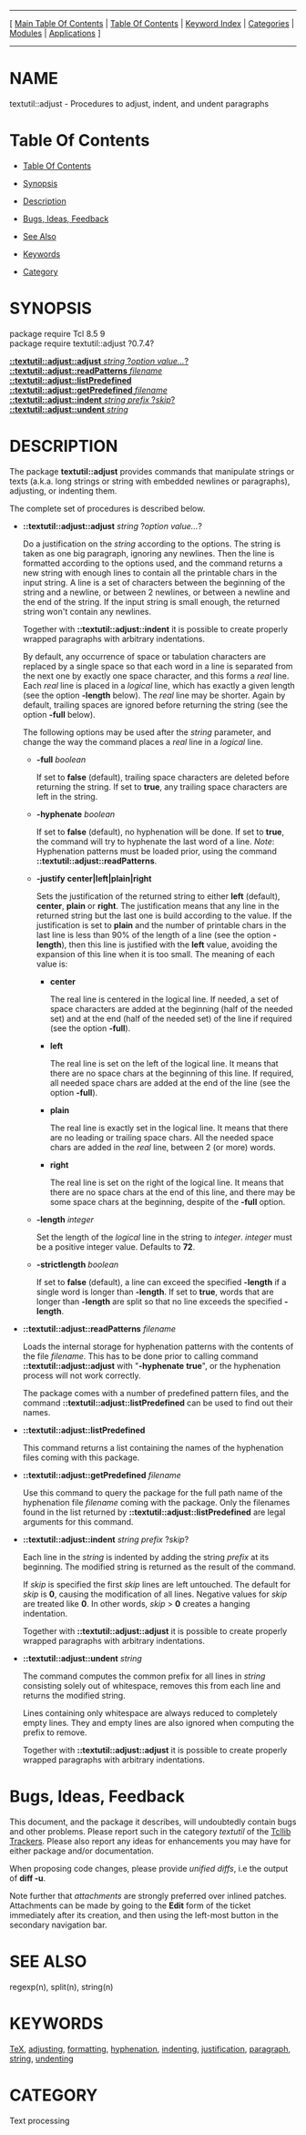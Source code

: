 
[//000000001]: # (textutil::adjust \- Text and string utilities, macro processing)
[//000000002]: # (Generated from file 'adjust\.man' by tcllib/doctools with format 'markdown')
[//000000003]: # (textutil::adjust\(n\) 0\.7\.4 tcllib "Text and string utilities, macro processing")

<hr> [ <a href="../../../../toc.md">Main Table Of Contents</a> &#124; <a
href="../../../toc.md">Table Of Contents</a> &#124; <a
href="../../../../index.md">Keyword Index</a> &#124; <a
href="../../../../toc0.md">Categories</a> &#124; <a
href="../../../../toc1.md">Modules</a> &#124; <a
href="../../../../toc2.md">Applications</a> ] <hr>

# NAME

textutil::adjust \- Procedures to adjust, indent, and undent paragraphs

# <a name='toc'></a>Table Of Contents

  - [Table Of Contents](#toc)

  - [Synopsis](#synopsis)

  - [Description](#section1)

  - [Bugs, Ideas, Feedback](#section2)

  - [See Also](#seealso)

  - [Keywords](#keywords)

  - [Category](#category)

# <a name='synopsis'></a>SYNOPSIS

package require Tcl 8\.5 9  
package require textutil::adjust ?0\.7\.4?  

[__::textutil::adjust::adjust__ *string* ?*option value\.\.\.*?](#1)  
[__::textutil::adjust::readPatterns__ *filename*](#2)  
[__::textutil::adjust::listPredefined__](#3)  
[__::textutil::adjust::getPredefined__ *filename*](#4)  
[__::textutil::adjust::indent__ *string* *prefix* ?*skip*?](#5)  
[__::textutil::adjust::undent__ *string*](#6)  

# <a name='description'></a>DESCRIPTION

The package __textutil::adjust__ provides commands that manipulate strings
or texts \(a\.k\.a\. long strings or string with embedded newlines or paragraphs\),
adjusting, or indenting them\.

The complete set of procedures is described below\.

  - <a name='1'></a>__::textutil::adjust::adjust__ *string* ?*option value\.\.\.*?

    Do a justification on the *string* according to the options\. The string is
    taken as one big paragraph, ignoring any newlines\. Then the line is
    formatted according to the options used, and the command returns a new
    string with enough lines to contain all the printable chars in the input
    string\. A line is a set of characters between the beginning of the string
    and a newline, or between 2 newlines, or between a newline and the end of
    the string\. If the input string is small enough, the returned string won't
    contain any newlines\.

    Together with __::textutil::adjust::indent__ it is possible to create
    properly wrapped paragraphs with arbitrary indentations\.

    By default, any occurrence of space or tabulation characters are replaced by
    a single space so that each word in a line is separated from the next one by
    exactly one space character, and this forms a *real* line\. Each *real*
    line is placed in a *logical* line, which has exactly a given length \(see
    the option __\-length__ below\)\. The *real* line may be shorter\. Again
    by default, trailing spaces are ignored before returning the string \(see the
    option __\-full__ below\)\.

    The following options may be used after the *string* parameter, and change
    the way the command places a *real* line in a *logical* line\.

      * __\-full__ *boolean*

        If set to __false__ \(default\), trailing space characters are deleted
        before returning the string\. If set to __true__, any trailing space
        characters are left in the string\.

      * __\-hyphenate__ *boolean*

        If set to __false__ \(default\), no hyphenation will be done\. If set
        to __true__, the command will try to hyphenate the last word of a
        line\. *Note*: Hyphenation patterns must be loaded prior, using the
        command __::textutil::adjust::readPatterns__\.

      * __\-justify__ __center&#124;left&#124;plain&#124;right__

        Sets the justification of the returned string to either __left__
        \(default\), __center__, __plain__ or __right__\. The
        justification means that any line in the returned string but the last
        one is build according to the value\. If the justification is set to
        __plain__ and the number of printable chars in the last line is less
        than 90% of the length of a line \(see the option __\-length__\), then
        this line is justified with the __left__ value, avoiding the
        expansion of this line when it is too small\. The meaning of each value
        is:

          + __center__

            The real line is centered in the logical line\. If needed, a set of
            space characters are added at the beginning \(half of the needed set\)
            and at the end \(half of the needed set\) of the line if required \(see
            the option __\-full__\)\.

          + __left__

            The real line is set on the left of the logical line\. It means that
            there are no space chars at the beginning of this line\. If required,
            all needed space chars are added at the end of the line \(see the
            option __\-full__\)\.

          + __plain__

            The real line is exactly set in the logical line\. It means that
            there are no leading or trailing space chars\. All the needed space
            chars are added in the *real* line, between 2 \(or more\) words\.

          + __right__

            The real line is set on the right of the logical line\. It means that
            there are no space chars at the end of this line, and there may be
            some space chars at the beginning, despite of the __\-full__
            option\.

      * __\-length__ *integer*

        Set the length of the *logical* line in the string to *integer*\.
        *integer* must be a positive integer value\. Defaults to __72__\.

      * __\-strictlength__ *boolean*

        If set to __false__ \(default\), a line can exceed the specified
        __\-length__ if a single word is longer than __\-length__\. If set
        to __true__, words that are longer than __\-length__ are split so
        that no line exceeds the specified __\-length__\.

  - <a name='2'></a>__::textutil::adjust::readPatterns__ *filename*

    Loads the internal storage for hyphenation patterns with the contents of the
    file *filename*\. This has to be done prior to calling command
    __::textutil::adjust::adjust__ with "__\-hyphenate__ __true__",
    or the hyphenation process will not work correctly\.

    The package comes with a number of predefined pattern files, and the command
    __::textutil::adjust::listPredefined__ can be used to find out their
    names\.

  - <a name='3'></a>__::textutil::adjust::listPredefined__

    This command returns a list containing the names of the hyphenation files
    coming with this package\.

  - <a name='4'></a>__::textutil::adjust::getPredefined__ *filename*

    Use this command to query the package for the full path name of the
    hyphenation file *filename* coming with the package\. Only the filenames
    found in the list returned by __::textutil::adjust::listPredefined__ are
    legal arguments for this command\.

  - <a name='5'></a>__::textutil::adjust::indent__ *string* *prefix* ?*skip*?

    Each line in the *string* is indented by adding the string *prefix* at
    its beginning\. The modified string is returned as the result of the command\.

    If *skip* is specified the first *skip* lines are left untouched\. The
    default for *skip* is __0__, causing the modification of all lines\.
    Negative values for *skip* are treated like __0__\. In other words,
    *skip* > __0__ creates a hanging indentation\.

    Together with __::textutil::adjust::adjust__ it is possible to create
    properly wrapped paragraphs with arbitrary indentations\.

  - <a name='6'></a>__::textutil::adjust::undent__ *string*

    The command computes the common prefix for all lines in *string*
    consisting solely out of whitespace, removes this from each line and returns
    the modified string\.

    Lines containing only whitespace are always reduced to completely empty
    lines\. They and empty lines are also ignored when computing the prefix to
    remove\.

    Together with __::textutil::adjust::adjust__ it is possible to create
    properly wrapped paragraphs with arbitrary indentations\.

# <a name='section2'></a>Bugs, Ideas, Feedback

This document, and the package it describes, will undoubtedly contain bugs and
other problems\. Please report such in the category *textutil* of the [Tcllib
Trackers](http://core\.tcl\.tk/tcllib/reportlist)\. Please also report any ideas
for enhancements you may have for either package and/or documentation\.

When proposing code changes, please provide *unified diffs*, i\.e the output of
__diff \-u__\.

Note further that *attachments* are strongly preferred over inlined patches\.
Attachments can be made by going to the __Edit__ form of the ticket
immediately after its creation, and then using the left\-most button in the
secondary navigation bar\.

# <a name='seealso'></a>SEE ALSO

regexp\(n\), split\(n\), string\(n\)

# <a name='keywords'></a>KEYWORDS

[TeX](\.\./\.\./\.\./\.\./index\.md\#tex),
[adjusting](\.\./\.\./\.\./\.\./index\.md\#adjusting),
[formatting](\.\./\.\./\.\./\.\./index\.md\#formatting),
[hyphenation](\.\./\.\./\.\./\.\./index\.md\#hyphenation),
[indenting](\.\./\.\./\.\./\.\./index\.md\#indenting),
[justification](\.\./\.\./\.\./\.\./index\.md\#justification),
[paragraph](\.\./\.\./\.\./\.\./index\.md\#paragraph),
[string](\.\./\.\./\.\./\.\./index\.md\#string),
[undenting](\.\./\.\./\.\./\.\./index\.md\#undenting)

# <a name='category'></a>CATEGORY

Text processing
